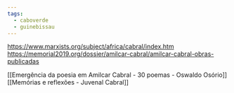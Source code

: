 ```yaml
---
tags:
  - caboverde
  - guinebissau
---
```


https://www.marxists.org/subject/africa/cabral/index.htm
https://memorial2019.org/dossier/amilcar-cabral/amilcar-cabral-obras-publicadas

[[Emergência da poesia em Amilcar Cabral  - 30 poemas - Oswaldo Osório]]
[[Memórias e reflexões - Juvenal Cabral]]
